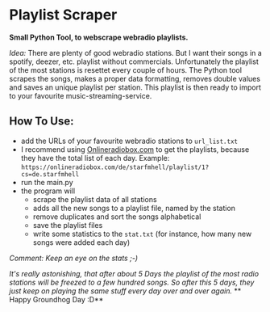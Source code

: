 # Playlist Scraper

**Small Python Tool, to webscrape webradio playlists.**


*Idea:*
There are plenty of good webradio stations. But I want their songs in a spotify, deezer, etc. playlist without commercials. 
Unfortunately the playlist of the most stations is resettet every couple of hours.
The Python tool scrapes the songs, makes a proper data formatting, removes double values and saves an unique playlist per station.
This playlist is then ready to import to your favourite music-streaming-service.

## How To Use:
- add the URLs of your favourite webradio stations to `url_list.txt`
- I recommend using [Onlineradiobox.com](https://onlineradiobox.com) to get the playlists, because they have the total list of each day. Example: 
`https://onlineradiobox.com/de/starfmhell/playlist/1?cs=de.starfmhell
`
- run the main.py
- the program will
	- scrape the playlist data of all stations
	- adds all the new songs to a playlist file, named by the station
	- remove duplicates and sort the songs alphabetical
	- save the playlist files
	- write some statistics to the `stat.txt` (for instance, how many new songs were added each day)


*Comment:*
*Keep an eye on the stats ;-)*

*It's really astonishing, that after about 5 Days the playlist of the most radio stations will be freezed to a few hundred songs.*
*So after this 5 days, they just keep on playing the same stuff every day over and over again.*
** Happy Groundhog Day :D**
